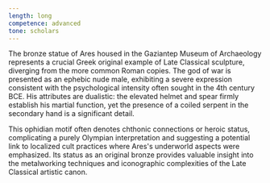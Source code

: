 ```yaml
---
length: long
competence: advanced
tone: scholars
---
```

The bronze statue of Ares housed in the Gaziantep Museum of Archaeology represents a crucial Greek original example of Late Classical sculpture, diverging from the more common Roman copies. The god of war is presented as an ephebic nude male, exhibiting a severe expression consistent with the psychological intensity often sought in the 4th century BCE. His attributes are dualistic: the elevated helmet and spear firmly establish his martial function, yet the presence of a coiled serpent in the secondary hand is a significant detail.

<!-- more -->

This ophidian motif often denotes chthonic connections or heroic status, complicating a purely Olympian interpretation and suggesting a potential link to localized cult practices where Ares's underworld aspects were emphasized. Its status as an original bronze provides valuable insight into the metalworking techniques and iconographic complexities of the Late Classical artistic canon.

